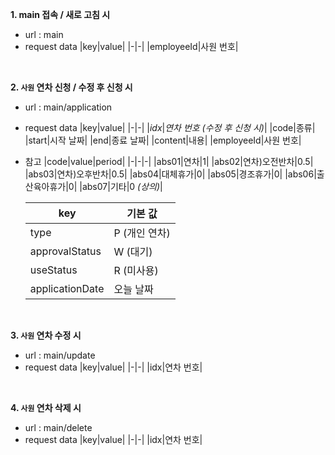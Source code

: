 <b>1. main 접속 / 새로 고침 시</b>
- url : main
- request data
    |key|value|
    |-|-|
    |employeeId|사원 번호|

<br>

<b>2. `사원` 연차 신청 / 수정 후 신청 시</b>
- url : main/application
- request data
    |key|value|
    |-|-|
    |<i>idx</i>|<i>연차 번호 (수정 후 신청 시)</i>|
    |code|종류|
    |start|시작 날짜|
    |end|종료 날짜|
    |content|내용|
    |employeeId|사원 번호|
- 참고
    |code|value|period|
    |-|-|-|
    |abs01|연차|1|
    |abs02|연차)오전반차|0.5|
    |abs03|연차)오후반차|0.5|
    |abs04|대체휴가|0|
    |abs05|경조휴가|0|
    |abs06|출산육아휴가|0|
    |abs07|기타|0 <i>(상의)</i>|

    |key|기본 값|
    |-|-|
    |type|P (개인 연차)|
    |approvalStatus|W (대기)|
    |useStatus|R (미사용)|
    |applicationDate|오늘 날짜|

<br>

<b>3. `사원` 연차 수정 시</b>
- url : main/update
- request data
    |key|value|
    |-|-|
    |idx|연차 번호|

<br>

<b>4. `사원` 연차 삭제 시</b>
- url : main/delete
- request data
    |key|value|
    |-|-|
    |idx|연차 번호|
